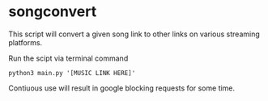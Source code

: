 # songconvert


This script will convert a given song link to other links on various streaming platforms.


Run the scipt via terminal command

```python3 main.py '[MUSIC LINK HERE]'```

Contiuous use will result in google blocking requests for some time.
